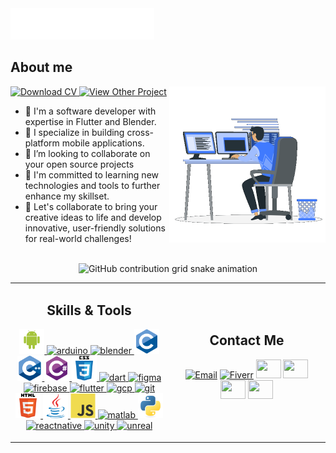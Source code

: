 <img src="images/header.svg" alt="Header Image">

## About me 

<picture> <img align="right" src="images/Right_Side.gif" width = 250px></picture>
  <a href="files/Hamza_Tariq_Resume.pdf" download>
    <img src="https://img.shields.io/badge/View_CV-2CA5E0?style=for-the-badge&logo=readdotcv&logoColor=white" alt="Download CV">
  </a>
  <a href="https://github.com/Hmmza-tariq/Flutter-Projects">
    <img src="https://img.shields.io/badge/View_Projects-2CA5E0?style=for-the-badge&logo=github&logoColor=white" alt="View Other Project">
  </a>
- 🔵 I'm a software developer with expertise in Flutter and Blender.
- 🔵 I specialize in building cross-platform mobile applications.
- 🔵 I’m looking to collaborate on your open source projects
- 🔵 I'm committed to learning new technologies and tools to further enhance my skillset.
- 🔵 Let's collaborate to bring your creative ideas to life and develop innovative, user-friendly solutions for real-world challenges!


<br>
<div align="center">
  <picture>
    <source media="(prefers-color-scheme: dark)" srcset="https://raw.githubusercontent.com/Hmmza-tariq/Hmmza-tariq/output/github-contribution-grid-snake-dark.svg">
    <img alt="GitHub contribution grid snake animation" src="https://raw.githubusercontent.com/Hmmza-tariq/Hmmza-tariq/output/github-contribution-grid-snake.svg">
  </picture>
</div>

<table>
<td>  
<h2 align="center">Skills & Tools</h2>
<p align="center">
 <a href="https://developer.android.com" target="_blank" rel="noreferrer"> <img src="https://raw.githubusercontent.com/devicons/devicon/master/icons/android/android-original-wordmark.svg" alt="android" width="40" height="40"/> </a> <a href="https://www.arduino.cc/" target="_blank" rel="noreferrer"> <img src="https://cdn.worldvectorlogo.com/logos/arduino-1.svg" alt="arduino" width="40" height="40"/> </a> <a href="https://www.blender.org/" target="_blank" rel="noreferrer"> <img src="https://download.blender.org/branding/community/blender_community_badge_white.svg" alt="blender" width="40" height="40"/> </a> <a href="https://www.cprogramming.com/" target="_blank" rel="noreferrer"> <img src="https://raw.githubusercontent.com/devicons/devicon/master/icons/c/c-original.svg" alt="c" width="40" height="40"/> </a> <a href="https://www.w3schools.com/cpp/" target="_blank" rel="noreferrer"> <img src="https://raw.githubusercontent.com/devicons/devicon/master/icons/cplusplus/cplusplus-original.svg" alt="cplusplus" width="40" height="40"/> </a> <a href="https://www.w3schools.com/cs/" target="_blank" rel="noreferrer"> <img src="https://raw.githubusercontent.com/devicons/devicon/master/icons/csharp/csharp-original.svg" alt="csharp" width="40" height="40"/> </a> <a href="https://www.w3schools.com/css/" target="_blank" rel="noreferrer"> <img src="https://raw.githubusercontent.com/devicons/devicon/master/icons/css3/css3-original-wordmark.svg" alt="css3" width="40" height="40"/> </a> <a href="https://dart.dev" target="_blank" rel="noreferrer"> <img src="https://www.vectorlogo.zone/logos/dartlang/dartlang-icon.svg" alt="dart" width="40" height="40"/> </a> <a href="https://www.figma.com/" target="_blank" rel="noreferrer"> <img src="https://www.vectorlogo.zone/logos/figma/figma-icon.svg" alt="figma" width="40" height="40"/> </a> <a href="https://firebase.google.com/" target="_blank" rel="noreferrer"> <img src="https://www.vectorlogo.zone/logos/firebase/firebase-icon.svg" alt="firebase" width="40" height="40"/> </a> <a href="https://flutter.dev" target="_blank" rel="noreferrer"> <img src="https://www.vectorlogo.zone/logos/flutterio/flutterio-icon.svg" alt="flutter" width="40" height="40"/> </a> <a href="https://cloud.google.com" target="_blank" rel="noreferrer"> <img src="https://www.vectorlogo.zone/logos/google_cloud/google_cloud-icon.svg" alt="gcp" width="40" height="40"/> </a> <a href="https://git-scm.com/" target="_blank" rel="noreferrer"> <img src="https://www.vectorlogo.zone/logos/git-scm/git-scm-icon.svg" alt="git" width="40" height="40"/> </a> <a href="https://www.w3.org/html/" target="_blank" rel="noreferrer"> <img src="https://raw.githubusercontent.com/devicons/devicon/master/icons/html5/html5-original-wordmark.svg" alt="html5" width="40" height="40"/> </a> <a href="https://www.java.com" target="_blank" rel="noreferrer"> <img src="https://raw.githubusercontent.com/devicons/devicon/master/icons/java/java-original.svg" alt="java" width="40" height="40"/> </a> <a href="https://developer.mozilla.org/en-US/docs/Web/JavaScript" target="_blank" rel="noreferrer"> <img src="https://raw.githubusercontent.com/devicons/devicon/master/icons/javascript/javascript-original.svg" alt="javascript" width="40" height="40"/> </a> <a href="https://www.mathworks.com/" target="_blank" rel="noreferrer"> <img src="https://upload.wikimedia.org/wikipedia/commons/2/21/Matlab_Logo.png" alt="matlab" width="40" height="40"/> </a> <a href="https://www.python.org" target="_blank" rel="noreferrer"> <img src="https://raw.githubusercontent.com/devicons/devicon/master/icons/python/python-original.svg" alt="python" width="40" height="40"/> </a>  </a> <a href="https://reactnative.dev/" target="_blank" rel="noreferrer"> <img src="https://reactnative.dev/img/header_logo.svg" alt="reactnative" width="40" height="40"/> </a> <a href="https://unity.com/" target="_blank" rel="noreferrer"> <img src="https://www.vectorlogo.zone/logos/unity3d/unity3d-icon.svg" alt="unity" width="40" height="40"/> </a> <a href="https://unrealengine.com/" target="_blank" rel="noreferrer"> <img src="https://raw.githubusercontent.com/kenangundogan/fontisto/036b7eca71aab1bef8e6a0518f7329f13ed62f6b/icons/svg/brand/unreal-engine.svg" alt="unreal" width="40" height="40"/> </a></p>
    </td>
    <td width="50%">
      <h2 align="center">Contact Me</h2>
      <p align="center">
        <a href="mailto:HamzaTariqWork@gmail.com"><img src="https://skillicons.dev/icons?i=gmail" alt="Email" height="30" width="40"></a>
        <a href="https://www.fiverr.com/hmmza_tariq"><img src="https://cdn4.iconfinder.com/data/icons/logos-and-brands/512/129_Fiverr_logo_logos-256.png" alt="Fiverr" height="30" width="30"></a>
        <a href="https://linkedin.com/in/hamza-tariq--software-developer-expert" target="_blank"><img src="https://skillicons.dev/icons?i=linkedin" height="30" width="40"></a>
        <a href="https://instagram.com/hmmza_tariq" target="_blank"><img src="https://skillicons.dev/icons?i=instagram" height="30" width="40"></a>
        <a href="https://www.behance.net/hamzatariq45" target="_blank"><img src="https://raw.githubusercontent.com/rahuldkjain/github-profile-readme-generator/master/src/images/icons/Social/behance.svg" height="30" width="40"></a>
        <a href="https://sketchfab.com/Hamza_Tariq/" target="_blank"><img src="https://static.sketchfab.com/img/press/logos/sketchfab-logo.svg" height="30" width="40"></a>
      </p>
    </td>
  </tr>
</table>

<!-- ## Stats

<p align="center">
  <img width="45%" src="https://github-readme-stats.vercel.app/api/top-langs/?username=hmmza-tariq&title_color=61dafb&text_color=ffffff&icon_color=61dafb&bg_color=00000000&langs_count=8&layout=compact&border_color=61dafb&hide_border=true">
  <img width="45%" src="https://github-readme-stats.vercel.app/api?username=hmmza-tariq&show_icons=true&theme=react&bg_color=00000000&border_color=61dafb&hide_border=true"> 
   <img width="45%" src="https://streak-stats.demolab.com/?user=hmmza-tariq&theme=react&bg_color=00000000&border_color=0E1117&hide_border=true">
  <img width="45%" src="https://github-readme-activity-graph.vercel.app/graph?username=hmmza-tariq&theme=react-dark&border_color=61dafb&hide_border=true"> 
</p>-->



